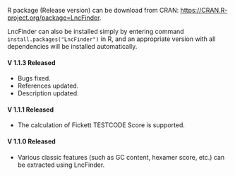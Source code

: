 R package (Release version) can be download from CRAN: https://CRAN.R-project.org/package=LncFinder.

LncFinder can also be installed simply by entering command <code>install.packages("LncFinder")</code> in R, and an appropriate version with all dependencies will be installed automatically.

#### V 1.1.3 Released
* Bugs fixed.
* References updated.
* Description updated.

#### V 1.1.1 Released
* The calculation of Fickett TESTCODE Score is supported.

#### V 1.1.0 Released
* Various classic features (such as GC content, hexamer score, etc.) can be extracted using LncFinder.
